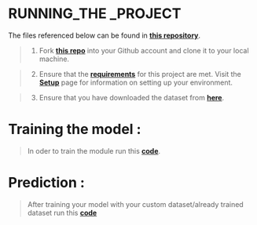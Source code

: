 # RUNNING_THE _PROJECT

The files referenced below can be found in [**this repository**](https://code.swecha.org/raptors/pothole-detection).

> 1. Fork [**this repo**](https://code.swecha.org/raptors/pothole-detection) into your Github account and clone it to your local machine.

> 2. Ensure that the [**requirements**](https://code.swecha.org/raptors/pothole-detection/-/blob/master/documentation/requirements.md) for this project are met. Visit the [**Setup**](https://code.swecha.org/raptors/pothole-detection/-/blob/master/documentation/setup.md) page for information on setting up your environment.

> 3. Ensure that you have downloaded the dataset from [**here**](https://code.swecha.org/raptors/pothole-detection/-/tree/master/project-files).

# **Training the model** :

> In oder to train the module run this [**code**](https://code.swecha.org/raptors/pothole-detection/-/blob/master/scripts/train.py).

# **Prediction** :

> After training your model with your custom dataset/already trained dataset run this [**code**](https://code.swecha.org/raptors/pothole-detection/-/blob/master/scripts/Prediction.py)